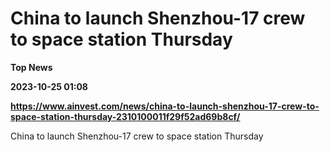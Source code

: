 # China to launch Shenzhou-17 crew to space station Thursday
**Top News**

**2023-10-25 01:08**

**https://www.ainvest.com/news/china-to-launch-shenzhou-17-crew-to-space-station-thursday-2310100011f29f52ad69b8cf/**

China to launch Shenzhou-17 crew to space station Thursday